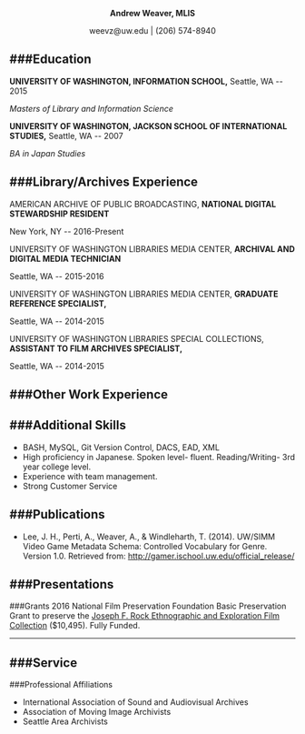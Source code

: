 <p align="center"><strong>Andrew Weaver, MLIS</strong></p>
<p align="center">weevz@uw.edu | (206) 574-8940</p>

###Education
---
__UNIVERSITY OF WASHINGTON, INFORMATION SCHOOL,__ Seattle, WA -- 2015

_Masters of Library and Information Science_


__UNIVERSITY OF WASHINGTON, JACKSON SCHOOL OF INTERNATIONAL STUDIES,__ Seattle, WA -- 2007

_BA in Japan Studies_

###Library/Archives Experience
---
AMERICAN ARCHIVE OF PUBLIC BROADCASTING, __NATIONAL DIGITAL STEWARDSHIP RESIDENT__ 

New York, NY -- 2016-Present

UNIVERSITY OF WASHINGTON LIBRARIES MEDIA CENTER, __ARCHIVAL AND DIGITAL MEDIA TECHNICIAN__ 

Seattle, WA -- 2015-2016

UNIVERSITY OF WASHINGTON LIBRARIES MEDIA CENTER, __GRADUATE REFERENCE SPECIALIST,__ 

Seattle, WA -- 2014-2015

UNIVERSITY OF WASHINGTON LIBRARIES SPECIAL COLLECTIONS, __ASSISTANT TO FILM ARCHIVES SPECIALIST,__ 

Seattle, WA -- 2014-2015

###Other Work Experience
---

###Additional Skills
---
* BASH, MySQL, Git Version Control, DACS, EAD, XML
* High proficiency in Japanese. Spoken level- fluent. Reading/Writing- 3rd year college level.
* Experience with team management.
* Strong Customer Service


###Publications
---
* Lee, J. H., Perti, A., Weaver, A., & Windleharth, T. (2014). UW/SIMM Video Game Metadata Schema: Controlled Vocabulary for Genre. Version 1.0. Retrieved from: http://gamer.ischool.uw.edu/official_release/

###Presentations
---

###Grants
2016 National Film Preservation Foundation Basic Preservation Grant to preserve the [Joseph F. Rock Ethnographic and Exploration Film Collection](http://archiveswest.orbiscascade.org/ark:/80444/xv60098/op=fstyle.aspx?t=i&q=waseumc) ($10,495). Fully Funded.

---
###Service
---
###Professional Affiliations
* International Association of Sound and Audiovisual Archives
* Association of Moving Image Archivists
* Seattle Area Archivists
